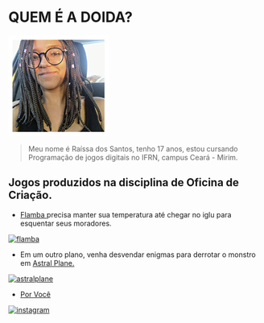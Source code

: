 # QUEM É A DOIDA?

   ![imagem2](perfil.png)

> Meu nome é Raíssa dos Santos, tenho 17 anos, estou cursando Programação de jogos digitais no IFRN, campus Ceará - Mirim. 

## Jogos produzidos na disciplina de Oficina de Criação.

  - <a href="http://raixasantos.github.io/Flamba/" target="_blank"> Flamba </a> precisa manter sua temperatura até chegar no iglu para esquentar seus moradores.

<a href="https://raixasantos.github.io/flamba.png" target="_blank"> ![flamba](https://raixasantos.github.io/flamba.png) </a>

  - Em um outro plano, venha desvendar enigmas para derrotar o monstro em <a href="http://raixasantos.github.io/AstralPlane/" target="_blank"> Astral Plane. </a>

<a href="https://raixasantos.github.io/astralplane.png" target="_blank"> ![astralplane](https://raixasantos.github.io/astralplane.png) </a>

  - <a href="http://raixasantos.github.io/ForU/" target="_blank"> Por Você </a>

<a href="https://www.instagram.com/raissajpereira/" target="_blank"> ![instagram](https://raixasantos.github.io/instagram.png) </a>


